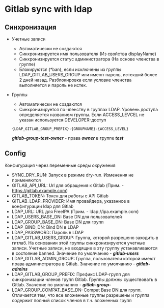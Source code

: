 # Gitlab sync with ldap

## Синхронизация

- Учетные записи
  - Автоматически не создаются
  - Синхронизируется имя пользователя (Из свойства displayName)
  - Синхронизируется статус администратора (На основе членства в группе)
  - Блокируются (*ban), если исключены из группы LDAP_GITLAB_USERS_GROUP или имеют пароль, истекший более 2 дней назад. Разблокировка если условие членства выполняется и пароль не истек.
- Группы
  - Автоматически не создаются
  - Синхронизируется по членству в группах LDAP. Уровень доступа определяется названием группы. Если ACCESS_LEVCEL не указан используется DEVELOPER-доступ
  
  ```text
  {LDAP_GITLAB_GROUP_PREFIX}-{GROUPNAME}-{ACCESS_LEVEL}
  ```

  ***gitlab-group-test-owner*** - права ***owner*** в группе ***test***

## Config

Конфигурация через переменные среды окружения

- SYNC_DRY_RUN: Запуск в режиме dry-run. Изменения не применяются
- GITLAB_API_URL: Url для обращения к Gitlab (Прим. - <https://gitlab.example.com>)
- GITLAB_TOKEN: Токен для работы с API Gitlab
- GITLAB_LDAP_PROVIDER: Имя провайдера, указанное в конфигурации ldap для Gitlab
- LDAP_URL: URL для FreeIPA (Прим. - ldap://ipa.example.com)
- LDAP_USERS_BASE_DN: Base DN для пользователей
- LDAP_GROUP_BASE_DN: Base DN для групп
- LDAP_BIND_DN: Bind DN в LDAP
- LDAP_PASSWORD: Пароль в LDAP
- LDAP_GITLAB_USERS_GROUP: Группа, которой разрешено заходить в гитлаб. На основании этой группы синхронизируются учетные записи. Учетные записи, не входящие в эту группу устанавливаются в состояние banned. Значение по умолчанию - ***gitlab-users***
- LDAP_GITLAB_ADMIN_GROUP: Группа, пользователи которой имеют права администратора в Gitlab. Значение по умолчанию - ***gitlab-admins***
- LDAP_GITLAB_GROUP_PREFIX: Префикс LDAP-групп для синхронизации членов групп Gitlab. Группы должны существовать в Gitlab. Значение по умолчанию - ***gitlab-group-***
- LDAP_GROUP_COMPAT_BASE_DN: Compat Base DN для групп. Отличается тем, что все вложенные группы разрешены и группа содержит полный список членов в т.ч. вложенных групп
